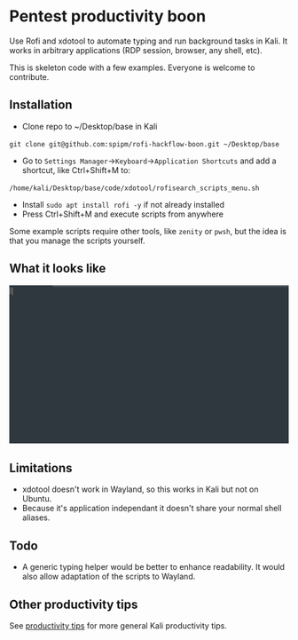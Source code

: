 # Pentest productivity boon
Use Rofi and xdotool to automate typing and run background tasks in Kali. It works in arbitrary applications (RDP session, browser, any shell, etc).

This is skeleton code with a few examples. Everyone is welcome to contribute.

## Installation
- Clone repo to ~/Desktop/base in Kali
  
`git clone git@github.com:spipm/rofi-hackflow-boon.git ~/Desktop/base`
- Go to `Settings Manager`->`Keyboard`->`Application Shortcuts` and add a shortcut, like Ctrl+Shift+M to:

`/home/kali/Desktop/base/code/xdotool/rofisearch_scripts_menu.sh`
- Install `sudo apt install rofi -y` if not already installed
- Press Ctrl+Shift+M and execute scripts from anywhere

Some example scripts require other tools, like `zenity` or `pwsh`, but the idea is that you manage the scripts yourself.

## What it looks like

![](boon.gif)

## Limitations
- xdotool doesn't work in Wayland, so this works in Kali but not on Ubuntu.
- Because it's application independant it doesn't share your normal shell aliases.

## Todo
- A generic typing helper would be better to enhance readability. It would also allow adaptation of the scripts to Wayland.

## Other productivity tips
See [productivity tips](Productivity.md) for more general Kali productivity tips.
